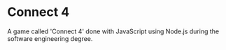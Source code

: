 # Connect 4
A game called 'Connect 4' done with JavaScript using Node.js during the software engineering degree.
